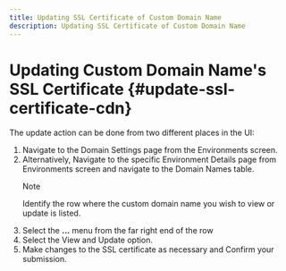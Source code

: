 ```yaml
---
title: Updating SSL Certificate of Custom Domain Name 
description: Updating SSL Certificate of Custom Domain Name
---
```

# Updating Custom Domain Name's SSL Certificate {#update-ssl-certificate-cdn}

The update action can be done from two different places in the UI:

1. Navigate to the Domain Settings page from the Environments screen.
1. Alternatively, Navigate to the specific Environment Details page from Environments screen and navigate to the Domain Names table.
    >[!NOTE]
    >Identify the row where the custom domain name you wish to view or update is listed.
1. Select the **...** menu from the far right end of the row
1. Select the View and Update option.
1. Make changes to the SSL certificate as necessary and Confirm your submission.
